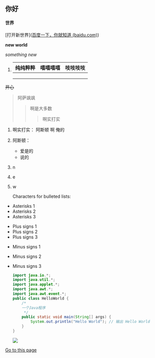 ## 你好

#### 世界

 [打开新世界]([百度一下，你就知道 (baidu.com)](https://www.baidu.com/))

**new world**

*something new*

1. | 纯纯粹粹 |嘻嘻嘻嘻 |吱吱吱吱  |
   | ------ | -------- | ------------ |
   |        |          |              |
   |        |          |              |
   |        |          |              |


~~开心~~

> 阿萨飒飒
> > 啊是大多数
> >
> > > 啊实打实
1. 啊实打实：
    阿斯顿 
   啊  俺的 
    
2. 阿斯顿：
    -   爱是的
    - 说的 

3. n

4. e

5. w

   Characters for bulleted lists:
* Asterisks 1
* Asterisks 2
* Asterisks 3
+ Plus signs 1
+ Plus signs 2
+ Plus signs 3
- Minus signs 1

- Minus signs 2

- Minus signs 3

  ```java
  import java.io.*;
  import java.util.*;
  import java.applet.*;
  import java.awt.*;
  import java.awt.event.*;
  public class HelloWorld {
      /*
      一个Java程序
       */
      public static void main(String[] args) {
          System.out.println("Hello World"); // 输出 Hello World
      }
  }
  ```

  ![](https://image.baidu.com/search/detail?ct=503316480&z=0&ipn=d&word=%E5%9B%BE%E7%89%87&step_word=&hs=2&pn=356&spn=0&di=22440&pi=0&rn=1&tn=baiduimagedetail&is=0%2C0&istype=0&ie=utf-8&oe=utf-8&in=&cl=2&lm=-1&st=undefined&cs=3603900259%2C2595415229&os=1354683717%2C1223574434&simid=4246457453%2C550921472&adpicid=0&lpn=0&ln=1359&fr=&fmq=1619759606395_R&fm=&ic=undefined&s=undefined&hd=undefined&latest=undefined&copyright=undefined&se=&sme=&tab=0&width=undefined&height=undefined&face=undefined&ist=&jit=&cg=&bdtype=0&oriquery=&objurl=https%3A%2F%2Fgimg2.baidu.com%2Fimage_search%2Fsrc%3Dhttp%3A%2F%2Fcdn.duitang.com%2Fuploads%2Fitem%2F201407%2F01%2F20140701142814_cAkaN.jpeg%26refer%3Dhttp%3A%2F%2Fcdn.duitang.com%26app%3D2002%26size%3Df9999%2C10000%26q%3Da80%26n%3D0%26g%3D0n%26fmt%3Djpeg%3Fsec%3D1622351857%26t%3Dec845667e898b73c45b25b4498a5129f&fromurl=ippr_z2C%24qAzdH3FAzdH3Fooo_z%26e3B17tpwg2_z%26e3Bv54AzdH3Frj5rsjAzdH3F4ks52AzdH3Fdc89ldmd9AzdH3F1jpwtsAzdH3F&gsm=165&rpstart=0&rpnum=0&islist=&querylist=&force=undefined)

[Go to this page](subdir/edsrv.md)